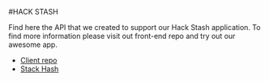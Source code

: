 #HACK STASH

Find here the API that we created to support our Hack Stash application. To find more information please visit out front-end repo and try out our awesome app.

* [Client repo](https://github.com/SEManticTeam/code-bucket-client)
* [Stack Hash](https://semanticteam.github.io/code-bucket-client/)
